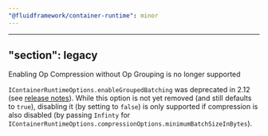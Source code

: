 ```yaml
---
"@fluidframework/container-runtime": minor
---
```

---
"section": legacy
---

Enabling Op Compression without Op Grouping is no longer supported

`IContainerRuntimeOptions.enableGroupedBatching` was deprecated in 2.12 (see [release notes](https://github.com/microsoft/FluidFramework/releases/tag/client_v2.12.0#user-content-icontainerruntimeoptionsenablegroupedbatching-is-now-deprecated-23260)).
While this option is not yet removed (and still defaults to `true`), disabling it (by setting to `false`) is only supported
if compression is also disabled (by passing `Infinty` for `IContainerRuntimeOptions.compressionOptions.minimumBatchSizeInBytes`).
